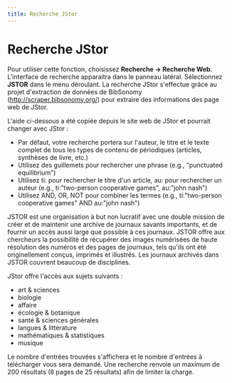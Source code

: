 ```yaml
---
title: Recherche JStor
---
```


# Recherche JStor

Pour utiliser cette fonction, choisissez **Recherche -&gt; Recherche Web**. L'interface de recherche apparaitra dans le panneau latéral. Sélectionnez **JSTOR** dans le menu déroulant. La recherche JStor s'effectue grâce au projet d'extraction de données de BibSonomy (http://scraper.bibsonomy.org/) pour extraire des informations des page web de JStor.

L'aide ci-dessous a été copiée depuis le site web de JStor et pourrait changer avec JStor :

-   Par défaut, votre recherche portera sur l'auteur, le titre et le texte complet de tous les types de contenu de périodiques (articles, synthèses de livre, etc.)
-   Utilisez des guillemets pour rechercher une phrase (e.g., "punctuated equilibrium")
-   Utilisez ti: pour rechercher le titre d'un article, au: pour rechercher un auteur (e.g., ti:"two-person cooperative games", au:"john nash")
-   Utilisez AND, OR, NOT pour combiner les termes (e.g., ti:"two-person cooperative games" AND au:"john nash")

JSTOR est une organisation à but non lucratif avec une double mission de créer et de maintenir une archive de journaux savants importants, et de fournir un accès aussi large que possible à ces journaux. JSTOR offre aux chercheurs la possibilité de récupérer des images numérisées de haute résolution des numéros et des pages de journaux, tels qu'ils ont été originellement conçus, imprimés et illustrés. Les journaux archivés dans JSTOR couvrent beaucoup de disciplines.

JStor offre l'accès aux sujets suivants :

-   art & sciences
-   biologie
-   affaire
-   écologie & botanique
-   santé & sciences générales
-   langues & littérature
-   mathématiques & statistiques
-   musique

Le nombre d'entrées trouvées s'affichera et le nombre d'entrées à télécharger vous sera demandé. Une recherche renvoie un maximum de 200 résultats (8 pages de 25 résultats) afin de limiter la charge.
